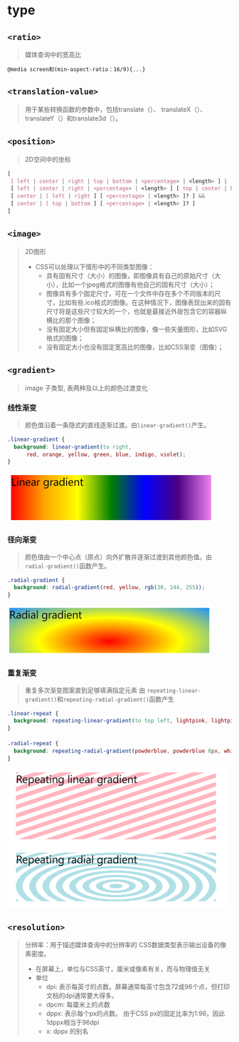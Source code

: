 # type

## `<ratio>`

> 媒体查询中的宽高比

`@media screen和(min-aspect-ratio：16/9){...}`

## `<translation-value>`

> 用于某些转换函数的参数中，包括translate（）、 translateX（）、 translateY（）和translate3d（）。

## `<position>`

> 2D空间中的坐标

```css
[ 
 [ left | center | right | top | bottom | <percentage> | <length> ] |
 [ left | center | right | <percentage> | <length> ] [ top | center | bottom | <percentage> | <length> ] |
 [ center | [ left | right ] [ <percentage> | <length> ]? ] &&
 [ center | [ top | bottom ] [ <percentage> | <length> ]? ]
]
```

## `<image>`

> 2D图形
>
> - CSS可以处理以下情形中的不同类型图像：
>   - 具有固有尺寸（大小）的图像，即图像具有自己的原始尺寸（大小），比如一个jpeg格式的图像有他自己的固有尺寸（大小）；
>   - 图像具有多个固定尺寸，可在一个文件中存在多个不同版本的尺寸，比如有些.ico格式的图像。在这种情况下，图像表现出来的固有尺寸将是这些尺寸较大的一个，也就是最接近外层包含它的容器纵横比的那个图像；
>   - 没有固定大小但有固定纵横比的图像，像一些矢量图形，比如SVG格式的图像；
>   - 没有固定大小也没有固定宽高比的图像，比如CSS渐变（图像）；
>

## `<gradient>`

> image 子类型, 表两种及以上的颜色过渡变化

### 线性渐变

> 颜色值沿着一条隐式的直线逐渐过渡。由`linear-gradient()`产生。

```css
.linear-gradient {
  background: linear-gradient(to right,
      red, orange, yellow, green, blue, indigo, violet);
}
```

![](/__assets__/img/2022-01-18-17-07-40.png)

### 径向渐变

> 颜色值由一个中心点（原点）向外扩散并逐渐过渡到其他颜色值。由`radial-gradient()`函数产生。

```css
.radial-gradient {
  background: radial-gradient(red, yellow, rgb(30, 144, 255));
}
```

![](/__assets__/img/2022-01-18-17-08-48.png)

### 重复渐变

> 重复多次渐变图案直到足够填满指定元素
> 由 `repeating-linear-gradient()`和`repeating-radial-gradient()`函数产生

```css
.linear-repeat {
  background: repeating-linear-gradient(to top left, lightpink, lightpink 5px, white 5px, white 10px);
}

.radial-repeat {
  background: repeating-radial-gradient(powderblue, powderblue 8px, white 8px, white 16px);
}
```

![](/__assets__/img/2022-01-18-17-10-04.png)

## `<resolution>`

> 分辨率：用于描述媒体查询中的分辨率的<resolution> CSS数据类型表示输出设备的像素密度。
>
> - 在屏幕上，单位与CSS英寸，厘米或像素有关，而与物理值无关
> - 单位
>   - dpi: 表示每英寸的点数。屏幕通常每英寸包含72或96个点，但打印文档的dpi通常要大得多。
>   - dpcm: 每厘米上的点数
>   - dppx: 表示每个px的点数。 由于CSS px的固定比率为1:96，因此1dppx相当于96dpi
>   - x: dppx 的别名
